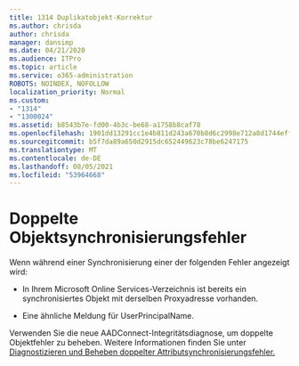```yaml
---
title: 1314 Duplikatobjekt-Korrektur
ms.author: chrisda
author: chrisda
manager: dansimp
ms.date: 04/21/2020
ms.audience: ITPro
ms.topic: article
ms.service: o365-administration
ROBOTS: NOINDEX, NOFOLLOW
localization_priority: Normal
ms.custom:
- "1314"
- "1300024"
ms.assetid: b8543b7e-fd00-4b3c-be68-a1758b8caf78
ms.openlocfilehash: 1901dd13291cc1e4b811d243a670b8d6c2998e712a8d1744effe7e3832c156da
ms.sourcegitcommit: b5f7da89a650d2915dc652449623c78be6247175
ms.translationtype: MT
ms.contentlocale: de-DE
ms.lasthandoff: 08/05/2021
ms.locfileid: "53964668"
---
```

# <a name="duplicate-object-synchronization-errors"></a>Doppelte Objektsynchronisierungsfehler

Wenn während einer Synchronisierung einer der folgenden Fehler angezeigt wird:

- In Ihrem Microsoft Online Services-Verzeichnis ist bereits ein synchronisiertes Objekt mit derselben Proxyadresse vorhanden.

- Eine ähnliche Meldung für UserPrincipalName.

Verwenden Sie die neue AADConnect-Integritätsdiagnose, um doppelte Objektfehler zu beheben. Weitere Informationen finden Sie unter [Diagnostizieren und Beheben doppelter Attributsynchronisierungsfehler.](https://docs.microsoft.com/azure/active-directory/hybrid/how-to-connect-health-diagnose-sync-errors)
